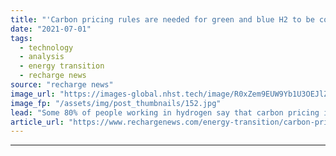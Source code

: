 ```yaml
---
title: "'Carbon pricing rules are needed for green and blue H2 to be cost-competitive' -  DNV"
date: "2021-07-01"
tags: 
  - technology
  - analysis
  - energy transition
  - recharge news
source: "recharge news"
image_url: "https://images-global.nhst.tech/image/R0xZem9EUW9Yb1U3OEJlZEFoQ3dvUVVja2FvQ1hTU3dlcVZadmlGSm9BMD0=/nhst/binary/e1165fa0c730ef0a8c2aff7bb0cc5a84"
image_fp: "/assets/img/post_thumbnails/152.jpg"
lead: "Some 80% of people working in hydrogen say that carbon pricing is key to the success of clean H2, according to wide-ranging DNV survey"
article_url: "https://www.rechargenews.com/energy-transition/carbon-pricing-rules-are-needed-for-green-and-blue-h2-to-be-cost-competitive-dnv/2-1-1033851"
---
```


---
